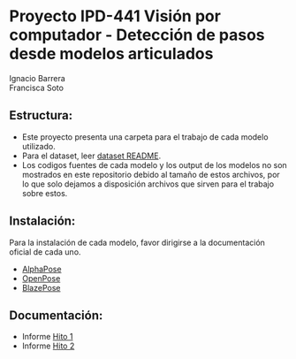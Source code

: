 # Proyecto IPD-441 Visión por computador - Detección de pasos desde modelos articulados
Ignacio Barrera  
Francisca Soto
## Estructura:
- Este proyecto presenta una carpeta para el trabajo de cada modelo utilizado.
- Para el dataset, leer [dataset README](./dataset/data.md).
- Los codigos fuentes de cada modelo y los output de los modelos no son mostrados en este repositorio debido al tamaño de estos archivos, por lo que solo dejamos a disposición archivos que sirven para el trabajo sobre estos.
## Instalación:
Para la instalación de cada modelo, favor dirigirse a la documentación oficial de cada uno.
- [AlphaPose](https://github.com/MVIG-SJTU/AlphaPose)
- [OpenPose](https://github.com/CMU-Perceptual-Computing-Lab/openpose)
- [BlazePose](https://ai.google.dev/edge/mediapipe/solutions/vision/pose_landmarker)

## Documentación:
- Informe [Hito 1](./Proyecto-VC-H1.pdf)
- Informe [Hito 2](./Proyecto-VC-H2.pdf)
